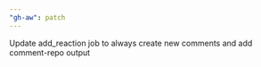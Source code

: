 ```yaml
---
"gh-aw": patch
---
```


Update add_reaction job to always create new comments and add comment-repo output
